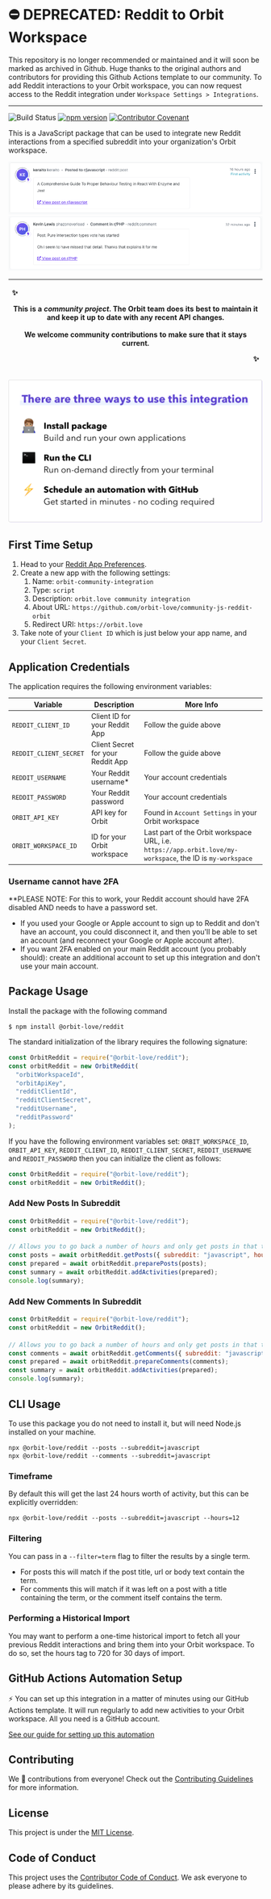 # ⛔️ DEPRECATED: Reddit to Orbit Workspace

This repository is no longer recommended or maintained and it will soon be marked as archived in Github. Huge thanks to the original authors and contributors for providing this Github Actions template to our community. To add Reddit interactions to your Orbit workspace, you can now request access to the Reddit integration under `Workspace Settings > Integrations`. 

---

![Build Status](https://github.com/orbit-love/community-js-reddit-orbit/workflows/CI/badge.svg)
[![npm version](https://badge.fury.io/js/%40orbit-love%2Freddit.svg)](https://badge.fury.io/js/%40orbit-love%2Freddit)
[![Contributor Covenant](https://img.shields.io/badge/Contributor%20Covenant-2.0-4baaaa.svg)](.github/CODE_OF_CONDUCT.md)

This is a JavaScript package that can be used to integrate new Reddit interactions from a specified subreddit into your organization's Orbit workspace.

![](docs/activity-post.png)
![](docs/activity-comment.png)

| <p align="left">:sparkles:</p> This is a _community project_. The Orbit team does its best to maintain it and keep it up to date with any recent API changes.<br/><br/>We welcome community contributions to make sure that it stays current. <p align="right">:sparkles:</p> |
| ----------------------------------------------------------------------------------------------------------------------------------------------------------------------------------------------------------------------------------------------------------------------------- |

![There are three ways to use this integration. Install package - build and run your own applications. Run the CLI - run on-demand directly from your terminal. Schedule an automation with GitHub - get started in minutes - no coding required](docs/ways-to-use.png)

## First Time Setup

1. Head to your [Reddit App Preferences](https://www.reddit.com/prefs/apps/).
2. Create a new app with the following settings:
   1. Name: `orbit-community-integration`
   2. Type: `script`
   3. Description: `orbit.love community integration`
   4. About URL: `https://github.com/orbit-love/community-js-reddit-orbit`
   5. Redirect URI: `https://orbit.love`
3. Take note of your `Client ID` which is just below your app name, and your `Client Secret`.

## Application Credentials

The application requires the following environment variables:

| Variable               | Description                       | More Info                                                                                                  |
| ---------------------- | --------------------------------- | ---------------------------------------------------------------------------------------------------------- |
| `REDDIT_CLIENT_ID`     | Client ID for your Reddit App     | Follow the guide above                                                                                     |
| `REDDIT_CLIENT_SECRET` | Client Secret for your Reddit App | Follow the guide above                                                                                     |
| `REDDIT_USERNAME`      | Your Reddit username\*            | Your account credentials                                                                                   |
| `REDDIT_PASSWORD`      | Your Reddit password              | Your account credentials                                                                                   |
| `ORBIT_API_KEY`        | API key for Orbit                 | Found in `Account Settings` in your Orbit workspace                                                        |
| `ORBIT_WORKSPACE_ID`   | ID for your Orbit workspace       | Last part of the Orbit workspace URL, i.e. `https://app.orbit.love/my-workspace`, the ID is `my-workspace` |

### Username cannot have 2FA
\**PLEASE NOTE: For this to work, your Reddit account should have 2FA disabled AND needs to have a password set.

- If you used your Google or Apple account to sign up to Reddit and don't have an account, you could disconnect it, and then you'll be able to set an account (and reconnect your Google or Apple account after).
- If you want 2FA enabled on your main Reddit account (you probably should): create an additional account to set up this integration and don't use your main account.

## Package Usage

Install the package with the following command

```
$ npm install @orbit-love/reddit
```

The standard initialization of the library requires the following signature:

```js
const OrbitReddit = require("@orbit-love/reddit");
const orbitReddit = new OrbitReddit(
  "orbitWorkspaceId",
  "orbitApiKey",
  "redditClientId",
  "redditClientSecret",
  "redditUsername",
  "redditPassword"
);
```

If you have the following environment variables set: `ORBIT_WORKSPACE_ID`, `ORBIT_API_KEY`, `REDDIT_CLIENT_ID`, `REDDIT_CLIENT_SECRET`, `REDDIT_USERNAME` and `REDDIT_PASSWORD` then you can initialize the client as follows:

```js
const OrbitReddit = require("@orbit-love/reddit");
const orbitReddit = new OrbitReddit();
```

### Add New Posts In Subreddit

```js
const OrbitReddit = require("@orbit-love/reddit");
const orbitReddit = new OrbitReddit();

// Allows you to go back a number of hours and only get posts in that timeframe
const posts = await orbitReddit.getPosts({ subreddit: "javascript", hours: 24 });
const prepared = await orbitReddit.preparePosts(posts);
const summary = await orbitReddit.addActivities(prepared);
console.log(summary);
```

### Add New Comments In Subreddit

```js
const OrbitReddit = require("@orbit-love/reddit");
const orbitReddit = new OrbitReddit();

// Allows you to go back a number of hours and only get posts in that timeframe
const comments = await orbitReddit.getComments({ subreddit: "javascript", hours: 24 });
const prepared = await orbitReddit.prepareComments(comments);
const summary = await orbitReddit.addActivities(prepared);
console.log(summary);
```

## CLI Usage

To use this package you do not need to install it, but will need Node.js installed on your machine.

```
npx @orbit-love/reddit --posts --subreddit=javascript
npx @orbit-love/reddit --comments --subreddit=javascript
```

### Timeframe

By default this will get the last 24 hours worth of activity, but this can be explicitly overridden:

```
npx @orbit-love/reddit --posts --subreddit=javascript --hours=12
```

### Filtering

You can pass in a `--filter=term` flag to filter the results by a single term.

- For posts this will match if the post title, url or body text contain the term.
- For comments this will match if it was left on a post with a title containing the term, or the comment itself contains the term.

### Performing a Historical Import

You may want to perform a one-time historical import to fetch all your previous Reddit interactions and bring them into your Orbit workspace. To do so, set the hours tag to 720 for 30 days of import.

## GitHub Actions Automation Setup

⚡ You can set up this integration in a matter of minutes using our GitHub Actions template. It will run regularly to add new activities to your Orbit workspace. All you need is a GitHub account.

[See our guide for setting up this automation](https://github.com/orbit-love/github-actions-templates/blob/main/Reddit)

## Contributing

We 💜 contributions from everyone! Check out the [Contributing Guidelines](.github/CONTRIBUTING.md) for more information.

## License

This project is under the [MIT License](./LICENSE).

## Code of Conduct

This project uses the [Contributor Code of Conduct](.github/CODE_OF_CONDUCT.md). We ask everyone to please adhere by its guidelines.
